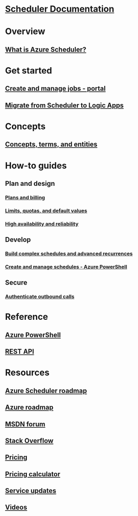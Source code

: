 # [Scheduler Documentation](index.md)

# Overview
## [What is Azure Scheduler?](scheduler-intro.md)

# Get started
## [Create and manage jobs - portal](scheduler-get-started-portal.md)
## [Migrate from Scheduler to Logic Apps](migrate-from-scheduler-to-logic-apps.md)

# Concepts
## [Concepts, terms, and entities](scheduler-concepts-terms.md)

# How-to guides
## Plan and design
### [Plans and billing](scheduler-plans-billing.md)
### [Limits, quotas, and default values](scheduler-limits-defaults-errors.md)
### [High availability and reliability](scheduler-high-availability-reliability.md)

## Develop
### [Build complex schedules and advanced recurrences](scheduler-advanced-complexity.md)
### [Create and manage schedules - Azure PowerShell](scheduler-powershell-reference.md)

## Secure
### [Authenticate outbound calls](scheduler-outbound-authentication.md)

# Reference
## [Azure PowerShell](/powershell/module/azurerm.scheduler)
## [REST API](/rest/api/scheduler)

# Resources
## [Azure Scheduler roadmap](https://azure.microsoft.com/updates/?product=scheduler)
## [Azure roadmap](https://azure.microsoft.com/updates/)
## [MSDN forum](https://social.msdn.microsoft.com/Forums/home?forum=azurescheduler)
## [Stack Overflow](http://stackoverflow.com/questions/tagged/azure-scheduler)
## [Pricing](https://azure.microsoft.com/pricing/details/scheduler/)
## [Pricing calculator](https://azure.microsoft.com/pricing/calculator/)
## [Service updates](https://azure.microsoft.com/updates/?product=scheduler)
## [Videos](https://azure.microsoft.com/documentation/videos/index/?services=scheduler)
